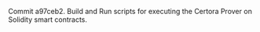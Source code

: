 Commit a97ceb2.                    Build and Run scripts for executing the Certora Prover on Solidity smart contracts.